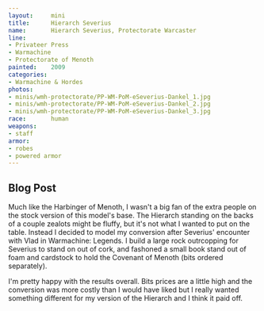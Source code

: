 ```yaml
---
layout:     mini
title:      Hierarch Severius
name:       Hierarch Severius, Protectorate Warcaster
line:       
- Privateer Press
- Warmachine
- Protectorate of Menoth
painted:    2009
categories:
- Warmachine & Hordes
photos:
- minis/wmh-protectorate/PP-WM-PoM-eSeverius-Dankel_1.jpg
- minis/wmh-protectorate/PP-WM-PoM-eSeverius-Dankel_2.jpg
- minis/wmh-protectorate/PP-WM-PoM-eSeverius-Dankel_3.jpg
race:       human
weapons:    
- staff
armor:      
- robes
- powered armor
---
```


## Blog Post
Much like the Harbinger of Menoth, I wasn't a big fan of the extra people on the stock version of this model's base. The Hierarch standing on the backs of a couple zealots might be fluffy, but it's not what I wanted to put on the table. Instead I decided to model my conversion after Severius' encounter with Vlad in Warmachine: Legends. I build a large rock outrcopping for Severius to stand on out of cork, and fashoned a small book stand out of foam and cardstock to hold the Covenant of Menoth (bits ordered separately). 
 
I'm pretty happy with the results overall. Bits prices are a little high and the conversion was more costly than I would have liked but I really wanted something different for my version of the Hierarch and I think it paid off.